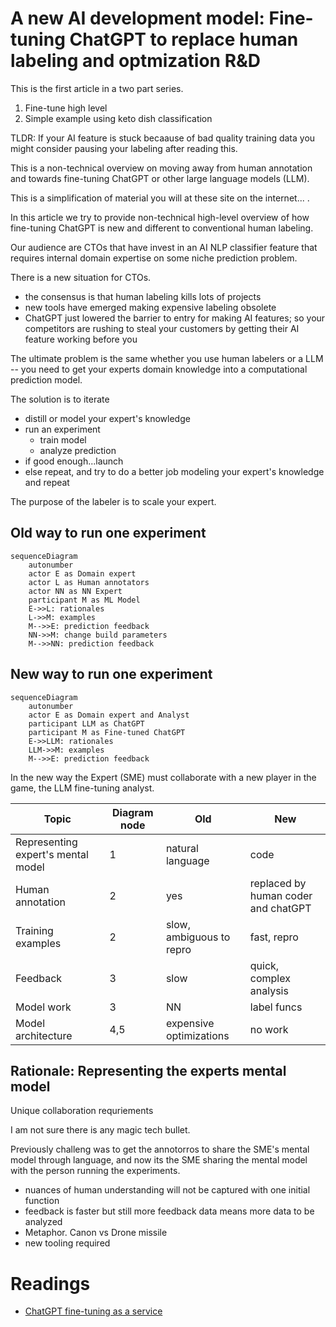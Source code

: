 # A new AI development model: Fine-tuning ChatGPT to replace human labeling and optmization R&D

This is the first article in a two part series.

1. Fine-tune high level
2. Simple example using keto dish classification 

TLDR: If your AI feature is stuck becaause of bad quality training data you might consider pausing your labeling after reading this.


This is a non-technical overview on moving away from human annotation and towards fine-tuning ChatGPT or other large language models (LLM).

This is a simplification of material you will at these site on the internet... .

In this article we try to provide non-technical high-level overview of how fine-tuning ChatGPT is new and different to conventional human labeling.

Our audience are CTOs that have invest in an AI NLP classifier feature that requires internal domain expertise on some niche prediction problem. 

There is a new situation for CTOs. 

- the consensus is that human labeling kills lots of projects
- new tools have emerged making expensive labeling obsolete
- ChatGPT just lowered the barrier to entry for making AI features; so your competitors are rushing to steal your customers by getting their AI feature working before you

The ultimate problem is the same whether you use human labelers or a LLM -- you need to get your experts domain knowledge into a computational prediction model.

The solution is to iterate

- distill or model your expert's knowledge
- run an experiment
  - train model
  - analyze prediction
- if good enough...launch
- else repeat, and try to do a better job modeling your expert's knowledge and repeat


The purpose of the labeler is to scale your expert.

## Old way to run one experiment 

```mermaid
sequenceDiagram
    autonumber
    actor E as Domain expert
    actor L as Human annotators
    actor NN as NN Expert
    participant M as ML Model
    E->>L: rationales
    L->>M: examples
    M-->>E: prediction feedback
    NN->>M: change build parameters
    M-->>NN: prediction feedback
```
## New way to run one experiment

```mermaid
sequenceDiagram
    autonumber
    actor E as Domain expert and Analyst
    participant LLM as ChatGPT
    participant M as Fine-tuned ChatGPT
    E->>LLM: rationales
    LLM->>M: examples
    M-->>E: prediction feedback
```



In the new way the Expert (SME) must collaborate with a new player in the game, the LLM fine-tuning analyst.


| Topic                             | Diagram node  | Old                     | New                     |
| ----------------------------------| ------------- | ------------------------| ------------------------|
| Representing expert's mental model| 1             | natural language        | code                    |
| Human annotation                  | 2             | yes                                 | replaced by human coder and chatGPT  |
| Training examples                 | 2             | slow, ambiguous to repro| fast, repro             |
| Feedback                          | 3             | slow                    | quick, complex analysis |
| Model work                        | 3             | NN                                  | label funcs                          |
| Model architecture                | 4,5           | expensive optimizations | no work                 |

## Rationale: Representing the experts mental model

Unique collaboration requriements

I am not sure there is any magic tech bullet. 

Previously challeng was to get the annotorros to share the SME's mental model through language, and now its 
the SME sharing the mental model with the person running the experiments.

- nuances of human understanding will not be captured with one initial function
- feedback is faster but still more feedback data means more data to be analyzed
- Metaphor. Canon vs Drone missile
- new tooling required

# Readings

- [ChatGPT fine-tuning as a service](https://community.openai.com/t/chatgpt-fine-tuning-as-a-service/33803)
